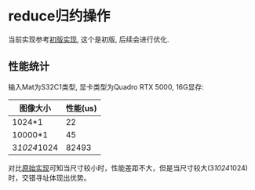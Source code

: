 # reduce归约操作
当前实现参考[初版实现](https://github.com/PaddleJitLab/CUDATutorial/blob/develop/docs/09_optimize_reduce/01_interleaved_addressing/README.md), 这个是初版, 后续会进行优化.

## 性能统计
输入Mat为S32C1类型, 显卡类型为Quadro RTX 5000, 16G显存:

| 图像大小            | 性能(us)
|------------------- | -------------
|1024*1              | 22
|10000*1             | 45
|3*1024*1024         | 82493

对比[原始实现](./reduce_native.md)可知当尺寸较小时，性能差距不大，但是当尺寸较大(3*1024*1024)时，交错寻址体现出优势。